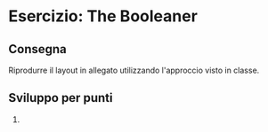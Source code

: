 Esercizio: The Booleaner
===
## Consegna
Riprodurre il layout in allegato utilizzando l'approccio visto in classe.

## Sviluppo per punti
1. 